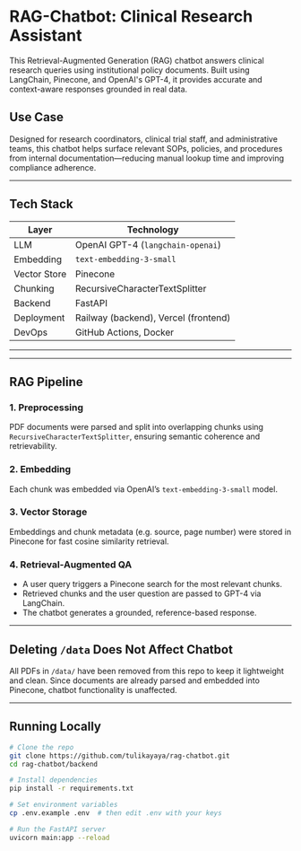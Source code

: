 # RAG-Chatbot: Clinical Research Assistant

This Retrieval-Augmented Generation (RAG) chatbot answers clinical research queries using institutional policy documents. Built using LangChain, Pinecone, and OpenAI's GPT-4, it provides accurate and context-aware responses grounded in real data.

## Use Case

Designed for research coordinators, clinical trial staff, and administrative teams, this chatbot helps surface relevant SOPs, policies, and procedures from internal documentation—reducing manual lookup time and improving compliance adherence.

---

## Tech Stack

| Layer         | Technology                          |
|---------------|--------------------------------------|
| LLM           | OpenAI GPT-4 (`langchain-openai`)    |
| Embedding     | `text-embedding-3-small`             |
| Vector Store  | Pinecone                             |
| Chunking      | RecursiveCharacterTextSplitter       |
| Backend       | FastAPI                              |
| Deployment    | Railway (backend), Vercel (frontend) |
| DevOps        | GitHub Actions, Docker               |

---

---

## RAG Pipeline

### 1. Preprocessing
PDF documents were parsed and split into overlapping chunks using `RecursiveCharacterTextSplitter`, ensuring semantic coherence and retrievability.

### 2. Embedding
Each chunk was embedded via OpenAI’s `text-embedding-3-small` model.

### 3. Vector Storage
Embeddings and chunk metadata (e.g. source, page number) were stored in Pinecone for fast cosine similarity retrieval.

### 4. Retrieval-Augmented QA
- A user query triggers a Pinecone search for the most relevant chunks.
- Retrieved chunks and the user question are passed to GPT-4 via LangChain.
- The chatbot generates a grounded, reference-based response.

---

## Deleting `/data` Does Not Affect Chatbot

All PDFs in `/data/` have been removed from this repo to keep it lightweight and clean. Since documents are already parsed and embedded into Pinecone, chatbot functionality is unaffected.

---

## Running Locally

```bash
# Clone the repo
git clone https://github.com/tulikayaya/rag-chatbot.git
cd rag-chatbot/backend

# Install dependencies
pip install -r requirements.txt

# Set environment variables
cp .env.example .env  # then edit .env with your keys

# Run the FastAPI server
uvicorn main:app --reload

